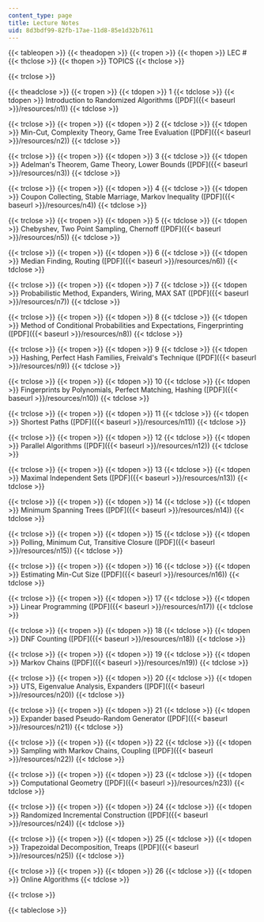 ```yaml
---
content_type: page
title: Lecture Notes
uid: 8d3bdf99-82fb-17ae-11d8-85e1d32b7611
---
```


{{< tableopen >}}
{{< theadopen >}}
{{< tropen >}}
{{< thopen >}}
LEC #
{{< thclose >}}
{{< thopen >}}
TOPICS
{{< thclose >}}

{{< trclose >}}

{{< theadclose >}}
{{< tropen >}}
{{< tdopen >}}
1
{{< tdclose >}}
{{< tdopen >}}
Introduction to Randomized Algorithms ([PDF]({{< baseurl >}}/resources/n1))
{{< tdclose >}}

{{< trclose >}}
{{< tropen >}}
{{< tdopen >}}
2
{{< tdclose >}}
{{< tdopen >}}
Min-Cut, Complexity Theory, Game Tree Evaluation ([PDF]({{< baseurl >}}/resources/n2))
{{< tdclose >}}

{{< trclose >}}
{{< tropen >}}
{{< tdopen >}}
3
{{< tdclose >}}
{{< tdopen >}}
Adelman's Theorem, Game Theory, Lower Bounds ([PDF]({{< baseurl >}}/resources/n3))
{{< tdclose >}}

{{< trclose >}}
{{< tropen >}}
{{< tdopen >}}
4
{{< tdclose >}}
{{< tdopen >}}
Coupon Collecting, Stable Marriage, Markov Inequality ([PDF]({{< baseurl >}}/resources/n4))
{{< tdclose >}}

{{< trclose >}}
{{< tropen >}}
{{< tdopen >}}
5
{{< tdclose >}}
{{< tdopen >}}
Chebyshev, Two Point Sampling, Chernoff ([PDF]({{< baseurl >}}/resources/n5))
{{< tdclose >}}

{{< trclose >}}
{{< tropen >}}
{{< tdopen >}}
6
{{< tdclose >}}
{{< tdopen >}}
Median Finding, Routing ([PDF]({{< baseurl >}}/resources/n6))
{{< tdclose >}}

{{< trclose >}}
{{< tropen >}}
{{< tdopen >}}
7
{{< tdclose >}}
{{< tdopen >}}
Probabilistic Method, Expanders, Wiring, MAX SAT ([PDF]({{< baseurl >}}/resources/n7))
{{< tdclose >}}

{{< trclose >}}
{{< tropen >}}
{{< tdopen >}}
8
{{< tdclose >}}
{{< tdopen >}}
Method of Conditional Probabilities and Expectations, Fingerprinting ([PDF]({{< baseurl >}}/resources/n8))
{{< tdclose >}}

{{< trclose >}}
{{< tropen >}}
{{< tdopen >}}
9
{{< tdclose >}}
{{< tdopen >}}
Hashing, Perfect Hash Families, Freivald's Technique ([PDF]({{< baseurl >}}/resources/n9))
{{< tdclose >}}

{{< trclose >}}
{{< tropen >}}
{{< tdopen >}}
10
{{< tdclose >}}
{{< tdopen >}}
Fingerprints by Polynomials, Perfect Matching, Hashing ([PDF]({{< baseurl >}}/resources/n10))
{{< tdclose >}}

{{< trclose >}}
{{< tropen >}}
{{< tdopen >}}
11
{{< tdclose >}}
{{< tdopen >}}
Shortest Paths ([PDF]({{< baseurl >}}/resources/n11))
{{< tdclose >}}

{{< trclose >}}
{{< tropen >}}
{{< tdopen >}}
12
{{< tdclose >}}
{{< tdopen >}}
Parallel Algorithms ([PDF]({{< baseurl >}}/resources/n12))
{{< tdclose >}}

{{< trclose >}}
{{< tropen >}}
{{< tdopen >}}
13
{{< tdclose >}}
{{< tdopen >}}
Maximal Independent Sets ([PDF]({{< baseurl >}}/resources/n13))
{{< tdclose >}}

{{< trclose >}}
{{< tropen >}}
{{< tdopen >}}
14
{{< tdclose >}}
{{< tdopen >}}
Minimum Spanning Trees ([PDF]({{< baseurl >}}/resources/n14))
{{< tdclose >}}

{{< trclose >}}
{{< tropen >}}
{{< tdopen >}}
15
{{< tdclose >}}
{{< tdopen >}}
Polling, Minimum Cut, Transitive Closure ([PDF]({{< baseurl >}}/resources/n15))
{{< tdclose >}}

{{< trclose >}}
{{< tropen >}}
{{< tdopen >}}
16
{{< tdclose >}}
{{< tdopen >}}
Estimating Min-Cut Size ([PDF]({{< baseurl >}}/resources/n16))
{{< tdclose >}}

{{< trclose >}}
{{< tropen >}}
{{< tdopen >}}
17
{{< tdclose >}}
{{< tdopen >}}
Linear Programming ([PDF]({{< baseurl >}}/resources/n17))
{{< tdclose >}}

{{< trclose >}}
{{< tropen >}}
{{< tdopen >}}
18
{{< tdclose >}}
{{< tdopen >}}
DNF Counting ([PDF]({{< baseurl >}}/resources/n18))
{{< tdclose >}}

{{< trclose >}}
{{< tropen >}}
{{< tdopen >}}
19
{{< tdclose >}}
{{< tdopen >}}
Markov Chains ([PDF]({{< baseurl >}}/resources/n19))
{{< tdclose >}}

{{< trclose >}}
{{< tropen >}}
{{< tdopen >}}
20
{{< tdclose >}}
{{< tdopen >}}
UTS, Eigenvalue Analysis, Expanders ([PDF]({{< baseurl >}}/resources/n20))
{{< tdclose >}}

{{< trclose >}}
{{< tropen >}}
{{< tdopen >}}
21
{{< tdclose >}}
{{< tdopen >}}
Expander based Pseudo-Random Generator ([PDF]({{< baseurl >}}/resources/n21))
{{< tdclose >}}

{{< trclose >}}
{{< tropen >}}
{{< tdopen >}}
22
{{< tdclose >}}
{{< tdopen >}}
Sampling with Markov Chains, Coupling ([PDF]({{< baseurl >}}/resources/n22))
{{< tdclose >}}

{{< trclose >}}
{{< tropen >}}
{{< tdopen >}}
23
{{< tdclose >}}
{{< tdopen >}}
Computational Geometry ([PDF]({{< baseurl >}}/resources/n23))
{{< tdclose >}}

{{< trclose >}}
{{< tropen >}}
{{< tdopen >}}
24
{{< tdclose >}}
{{< tdopen >}}
Randomized Incremental Construction ([PDF]({{< baseurl >}}/resources/n24))
{{< tdclose >}}

{{< trclose >}}
{{< tropen >}}
{{< tdopen >}}
25
{{< tdclose >}}
{{< tdopen >}}
Trapezoidal Decomposition, Treaps ([PDF]({{< baseurl >}}/resources/n25))
{{< tdclose >}}

{{< trclose >}}
{{< tropen >}}
{{< tdopen >}}
26
{{< tdclose >}}
{{< tdopen >}}
Online Algorithms
{{< tdclose >}}

{{< trclose >}}

{{< tableclose >}}